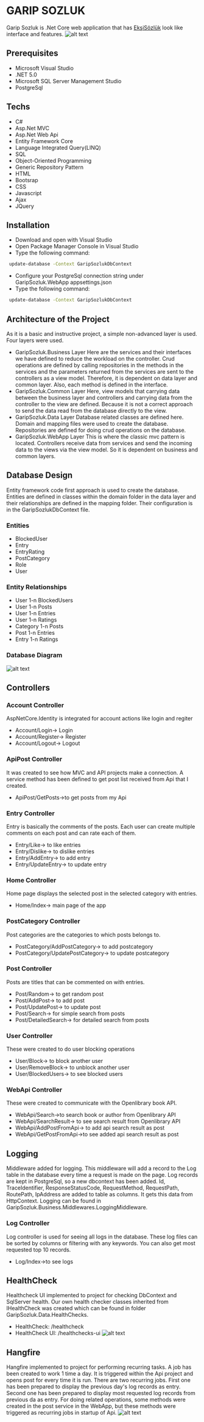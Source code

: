 # GARIP SOZLUK
Garip Sozluk is .Net Core web application that has [EkşiSözlük](https://www.eksisozluk.com) look like interface and features.
![alt text](https://i.imgur.com/XOeR7WQ.png)
## Prerequisites
  - Microsoft Visual Studio
  - .NET 5.0
  - Microsoft SQL Server Management Studio
  - PostgreSql
## Techs
  - C#
  - Asp.Net MVC
  - Asp.Net Web Api
  - Entity Framework Core
  - Language Integrated Query(LINQ)
  - SQL
  - Object-Oriented Programming
  - Generic Repository Pattern
  - HTML
  - Bootsrap
  - CSS
  - Javascript
  - Ajax
  - JQuery

## Installation
  - Download and open with Visual Studio
  - Open Package Manager Console in Visual Studio
  - Type the following command:
```sh
 update-database -Context GaripSozlukDbContext
```
  - Configure your PostgreSql connection string under GaripSozluk.WebApp appsettings.json
  - Type the following command:
```sh
 update-database -Context GaripSozlukDbContext
```
## Architecture of the Project
As it is a basic and instructive project, a simple non-advanced layer is used. Four layers were used.
- GaripSozluk.Business Layer
Here are the services and their interfaces we have defined to reduce the workload on the controller. Crud operations are defined by calling repositories in the methods in the services and the parameters returned from the services are sent to the controllers as a view model. Therefore, it is dependent on data layer and common layer. Also, each method is defined in the interface.
- GaripSozluk.Common Layer
Here, view models that carrying data between the business layer and controllers and carrying data from the controller to the view are defined. Because it is not a correct approach to send the data read from the database directly to the view.
- GaripSozluk.Data Layer
Database related classes are defined here. Domain and mapping files were used to create the database. Repositories are defined for doing crud operations on the database.
- GaripSozluk.WebApp Layer
This is where the classic mvc pattern is located. Controllers receive data from services and send the incoming data to the views via the view model. So it is dependent on business and common layers.

## Database Design
Entity framework code first approach is used to create the database. Entities are defined in classes within the domain folder in the data layer and their relationships are defined in the mapping folder. Their configuration is in the GaripSozlukDbContext file.
### Entities
- BlockedUser
- Entry
- EntryRating
- PostCategory
- Role
- User
### Entity Relationships
- User 1-n BlockedUsers
- User 1-n Posts
- User 1-n Entries
- User 1-n Ratings
- Category 1-n Posts
- Post 1-n Entries
- Entry 1-n Ratings
### Database Diagram
![alt text](https://i.imgur.com/WBLL246.png)

## Controllers
### Account Controller
AspNetCore.Identity is integrated for account actions like login and regiter
- Account/Login-> Login 
- Account/Register-> Register
- Account/Logout-> Logout
### ApiPost Controller
It was created to see how MVC and API projects make a connection. A service method has been defined to get post list received from Api that I created.
- ApiPost/GetPosts->to get posts from my Api
### Entry Controller
Entry is basically the comments of the posts. Each user can create multiple comments on each post and can rate each of them.
- Entry/Like-> to like entries
- Entry/Dislike-> to dislike entries
- Entry/AddEntry-> to add entry
- Entry/UpdateEntry-> to update entry

### Home Controller
Home page displays the selected post in the selected category with entries.
- Home/Index-> main page of the app

### PostCategory Controller
Post categories are the categories to which posts belongs to.
- PostCategory/AddPostCategory-> to add postcategory
- PostCategory/UpdatePostCategory-> to update postcategory

### Post Controller
Posts are titles that can be commented on with entries.
- Post/Random-> to get random post 
- Post/AddPost-> to add post
- Post/UpdatePost-> to update post
- Post/Search-> for simple search from posts
- Post/DetailedSearch-> for detailed search from posts 

### User Controller
These were created to do user blocking operations
- User/Block-> to block another user
- User/RemoveBlock-> to unblock another user
- User/BlockedUsers-> to see blocked users

### WebApi Controller
These were created to communicate with the Openlibrary book API.
- WebApi/Search->to search book or author from Openlibrary API
- WebApi/SearchResult-> to see search result from Openlibrary API
- WebApi/AddPostFromApi-> to add api search result as post
- WebApi/GetPostFromApi->to see added api search result as post

## Logging
Middleware added for logging. This middleware will add a record to the Log table in the database every time a request is made on the page. Log records are kept in PostgreSql, so a new dbcontext has been added. Id, TraceIdentifier, ResponseStatusCode, RequestMethod, RequestPath, RoutePath, IpAddress are added to table as columns. It gets this data from HttpContext. Logging can be found in GaripSozluk.Business.Middlewares.LoggingMiddleware. 
### Log Controller
Log controller is used for seeing all logs in the database. These log files can be sorted by columns or filtering with any keywords. You can also get most requested top 10 records.
- Log/Index->to see logs

## HealthCheck
Healthcheck UI implemented to project for checking DbContext and SqlServer health. Our own health checker classes inherited from IHealthCheck was created which can be found in folder GaripSozluk.Data.HealthChecks.
- HealthCheck: /healthcheck
- HealthCheck UI: /healthchecks-ui
![alt text](https://i.imgur.com/0MlXdZu.png)

## Hangfire
Hangfire implemented to project for performing recurring tasks. A job has been created to work 1 time a day. It is triggered within the Api project and opens post for every time it is run. There are two recurring jobs. First one has been prepared to display the previous day's log records as entry. Second one has been prepared to display most requested log records from previous da as entry. For doing related operations, some methods were created in the post service in the WebApp, but these methods were triggered as recurring jobs in startup of Api.
![alt text](https://i.imgur.com/aKddm8f.png)
